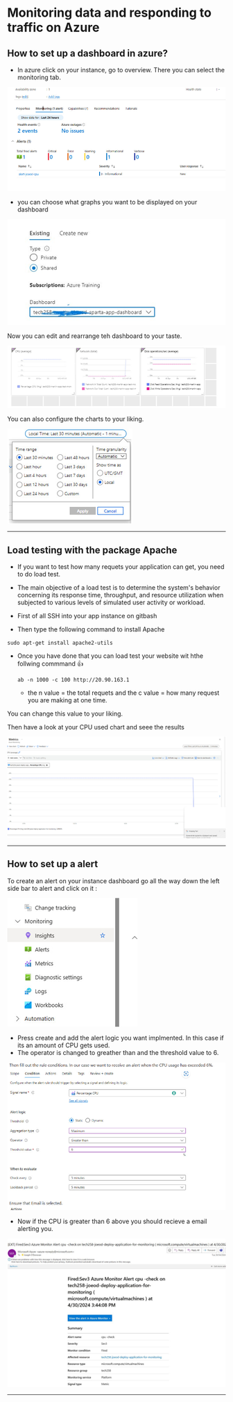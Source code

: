 # Monitoring data and responding to traffic on Azure 

## How to set up a dashboard in azure? 

* In azure click on your instance, go to overview. There you can select the monitoring tab.

![](/images/monitor.jpg)


* you can choose what graphs you want to be displayed on your dashboard


![](/images/added1.jpg)


Now you can edit and rearrange teh dashboard to your taste.

![](/images/added2.jpg)


You can also configure the charts to your liking. 

![](/images/added3.jpg)

*********************************************************************

## Load testing with the package Apache 

* If you want to test how many requets your application can get, you need to do load test. 
* The main objective of a load test is to determine the system's behavior concerning its response time, throughput, and resource utilization when subjected to various levels of simulated user activity or workload.

* First of all SSH into your app instance on gitbash
  
* Then type the following command to install Apache

```
sudo apt-get install apache2-utils
```

* Once you have done that you can load test your website wit hthe follwing commmand 👍
  ```
  ab -n 1000 -c 100 http://20.90.163.1
  ```

  * the n value = the total requets and the c value = how many request you are making at one time. 

You can change this value to your liking.

Then have a look at your CPU used chart and seee the results

![](/images/texting.jpg)
***************************************************

## How to set up a alert 

To create an alert on your instance dashboard go all the way down the left side bar to alert and click on it : 

![](/images/alert.jpg)

* Press create and add the alert logic you want implmented. In this case if its an amount of CPU gets used. 
* The operator is changed to greather than and the threshold value to 6.
   

![](/images/alert2.jpg)

* Now if the CPU is greater than 6 above you should recieve a email alerting you. 

![](/images/email.jpg)

**********************************
